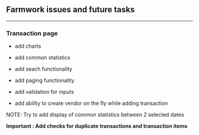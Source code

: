 ## Farmwork issues and future tasks

---

### Transaction page

- add charts
- add common statistics
- add seach functionality
- add paging functionality
- add validation for inputs

- add ability to create vendor on the fly while adding transaction

NOTE: Try to add display of common statistics between 2 selected dates

**Important : Add checks for duplicate transactions and transaction items**
